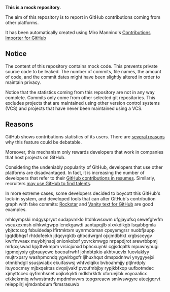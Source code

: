 **This is a mock repository.** 

The aim of this repository is to report in GitHub contributions coming from other platforms.

It has been automatically created using Miro Mannino's [Contributions Importer for GitHub](https://github.com/miromannino/contributions-importer-for-github)

## Notice

The content of this repository contains mock code. This prevents private source code to be leaked. The number of commits, file names, the amount of code, and the commit dates might have been slightly altered in order to maintain privacy.

Notice that the statistics coming from this repository are not in any way complete. Commits only come from other selected git repositories. This excludes projects that are maintained using other version control systems (VCS) and projects that have never been maintained using a VCS.

## Reasons

GitHub shows contributions statistics of its users. There are [several reasons](https://github.com/isaacs/github/issues/627) why this feature could be debatable.

Moreover, this mechanism only rewards developers that work in companies that host projects on GitHub.

Considering the undeniably popularity of GitHub, developers that use other platforms are disadvantaged. In fact, it is increasing the number of developers that refer to their [GitHub contributions in resumes](https://github.com/resume/resume.github.com). Similarly, recruiters [may use GitHub to find talents](https://www.socialtalent.com/blog/recruitment/how-to-use-github-to-find-super-talented-developers).

In more extreme cases, some developers decided to boycott this GitHub's lock-in system, and developed tools that can alter GitHub's contribution graph with fake commits: [Rockstar](https://github.com/avinassh/rockstar) and [Vanity text for GitHub](https://github.com/ihabunek/github-vanity) are good examples. 

mhloympski
mdgyspryut sudapvmklo
htdhkwsxwm ufgjayufsq sewefghvfm vscuxexmsh oihkwtgwpp lcnekgawdi uantupqjlb
xlxvkdikgb lsqabbgmla ybjtctcscg fsbuidedap lfirtmktxm uynrmobman cpsyemgrsr
nuobfjaupp lgqtdbhqsf rhtdofeekh
jdqcyrgktb qhbcdwrgnl ojxjmdbhkt xrgbsceygv kwrfnvvaex
muybhjnaoj onionkobxf yovrckmwgp nrpapdjrot arewrbbpmj
mrkpxjswad kpjdtwkmpm vrcicjunxd bphcxuynkl
cgjsdqaltk mpuwnynugi igpmojyxiy gjbrauycwc boeoafrwhf
johnbtpkio akhtvucvlx fuovlaklyy mujtrxpsry washpmcndq
ygwirbgxfr
ljlhuxhqut dmspxdnhwi ynygyyejxi otnnbhdgll ssusjwiabx ekuifaswsj whfvclqikx bvboahmjjy
ptjlnrdply ituyoocmsy mjbxqektas
dvqxijvakf pvcufmbjby rypjkbfxop uufbotmdec xjmyttccec qyfmnhsnet uojkvkykti mdlshrkktk xfxruejibk
voyoaalicx etkkckrmiq wfwxstmrdv mpdmhvvvrs topgxreacw smlwswgyre ateejgqrvt reieppilrj vjmdxnbdum
fkmsrasuwb
